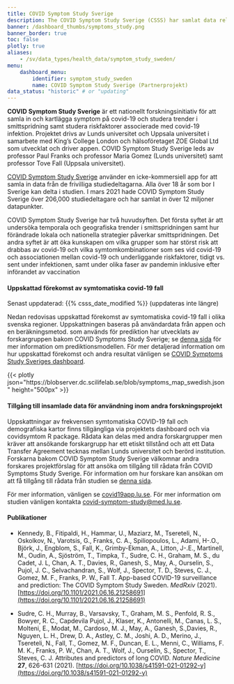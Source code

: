 ```yaml
---
title: COVID Symptom Study Sverige
description: The COVID Symptom Study Sverige (CSSS) har samlat data relaterat till prevalens, symptom och vaccinationer genom en app med  över 200.000 användare i Sverige (2020-2022). Forskare kan få tillgång till rådata.
banner: /dashboard_thumbs/symptoms_study.png
banner_border: true
toc: false
plotly: true
aliases:
    - /sv/data_types/health_data/symptom_study_sweden/
menu:
    dashboard_menu:
        identifier: symptom_study_sweden
        name: COVID Symptom Study Sverige (Partnerprojekt)
data_status: "historic" # or "updating"
---
```


**COVID Symptom Study Sverige** är ett nationellt forskningsinitiativ för att samla in och kartlägga symptom på covid-19 och studera trender i smittspridning samt studera riskfaktorer associerade med covid-19 infektion. Projektet drivs av Lunds universitet och Uppsala universitet i samarbete med King’s College London och hälsoföretaget ZOE Global Ltd som utvecklat och driver appen. COVID Symptom Study Sverige leds av professor Paul Franks och professor Maria Gomez (Lunds universitet) samt professor Tove Fall (Uppsala universitet).

[COVID Symptom Study Sverige](https://www.covid19app.lu.se/) använder en icke-kommersiell app for att samla in data från de frivilliga studiedeltagarna.  Alla över 18 år som bor I Sverige kan delta i studien. I mars 2021 hade COVID Symptom Study Sverige över 206,000 studiedeltagare och har samlat in över 12 miljoner datapunkter.

COVID Symptom Study Sverige har två huvudsyften. Det första syftet är att undersöka temporala och geografiska trender i smittspridningen samt hur förändrade lokala och nationella strategier påverkar smittspridningen. Det andra syftet är att öka kunskapen om vilka grupper som har störst risk att drabbas av covid-19 och vilka symtomkombinationer som ses vid covid-19 och associationen mellan covid-19 och underliggande riskfaktorer, tidigt vs. sent under infektionen, samt under olika faser av pandemin inklusive efter införandet av vaccination

#### Uppskattad förekomst av symtomatiska covid-19 fall

<div class="alert alert-info">Senast uppdaterad: {{% csss_date_modified %}} (uppdateras inte längre)</div>

Nedan redovisas uppskattad förekomst av symtomatiska covid-19 fall i olika svenska regioner. Uppskattningen baseras på användardata från appen och en beräkningsmetod. som används för prediktion har utvecklats av forskargruppen bakom COVID Symptoms Study Sverige; se [denna sida](https://www.covid19app.lu.se/artikel/uppdatering-av-prediktionsmodell-0) för mer information om prediktionsmodellen. För mer detaljerad information om hur uppskattad förekomst och andra resultat vänligen se [COVID Symptoms Study Sveriges dashboard](https://csss-resultat.shinyapps.io/csss_dashboard/).

<div class="plot_wrapper mb-3">
  <div class="table-responsive">{{< plotly json="https://blobserver.dc.scilifelab.se/blob/symptoms_map_swedish.json" height="500px" >}}</div>
</div>

#### Tillgång till insamlade data för användning inom andra forskningsprojekt

Uppskattningar av frekvensen symtomatiska COVID-19  fall och demografiska kartor finns tillgängliga via projektets dashboard och via covidsymtom R package. Rådata kan delas med andra forskargrupper men kräver att ansökande forskargrupp har ett etiskt tillstånd och  att ett Data Transfer Agreement  tecknas mellan Lunds universitet och berörd institution. Forskarna bakom COVID Symptom Study Sverige välkomnar andra forskares projektförslag för att ansöka om tillgång till rådata från COVID Symptoms Study Sverige. För information om hur forskare kan ansökan om att få tillgång till rådata från studien se [denna sida](https://www.covid19app.lu.se/forskare).

För mer information, vänligen se [covid19app.lu.se](https://www.covid19app.lu.se/).
För mer information om studien vänligen kontakta [covid-symptom-study@med.lu.se](mailto:covid-symptom-study@med.lu.se).

#### Publikationer

* Kennedy, B., Fitipaldi, H., Hammar, U., Maziarz, M., Tsereteli, N., Oskolkov, N., Varotsis, G., Franks, C. A., Spiliopoulos, L., Adami, H-.O., Björk, J., Engblom, S., Fall, K., Grimby-Ekman, A., Litton, J-.E., Martinell, M., Oudin, A., Sjöström, T., Timpka, T., Sudre, C. H., Graham, M. S., du Cadet, J. L, Chan, A. T., Davies, R., Ganesh, S., May, A., Ourselin, S., Pujol, J. C., Selvachandran, S., Wolf, J., Spector, T. D., Steves, C. J., Gomez, M. F., Franks, P. W., Fall T. App-based COVID-19 surveillance and prediction: The COVID Symptom Study Sweden. *MedRxiv* (2021). [https://doi.org/10.1101/2021.06.16.21258691](https://doi.org/10.1101/2021.06.16.21258691)

* Sudre, C. H., Murray, B., Varsavsky, T., Graham, M. S., Penfold, R. S., Bowyer, R. C., Capdevila Pujol, J., Klaser, K., Antonelli, M., Canas, L. S., Molteni, E., Modat, M., Cardoso, M. J., May, A., Ganesh, S.,Davies, R., Nguyen, L. H., Drew, D. A., Astley, C. M., Joshi, A. D., Merino, J., Tsereteli, N., Fall, T., Gomez, M. F., Duncan, E. L., Menni, C., Williams, F. M. K., Franks, P. W., Chan, A. T., Wolf, J., Ourselin, S., Spector, T., Steves, C. J. Attributes and predictors of long COVID. *Nature Medicine* **27**, 626-631 (2021). [https://doi.org/10.1038/s41591-021-01292-y](https://doi.org/10.1038/s41591-021-01292-y)

